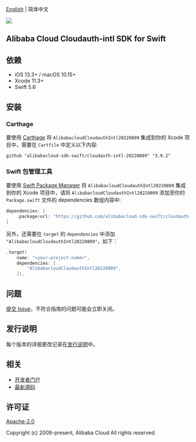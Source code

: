 [English](README.md) | 简体中文

![](https://aliyunsdk-pages.alicdn.com/icons/AlibabaCloud.svg)

## Alibaba Cloud Cloudauth-intl SDK for Swift

## 依赖

- iOS 13.3+ / macOS 10.15+
- Xcode 11.3+
- Swift 5.6

## 安装

### Carthage

要使用 [Carthage](https://github.com/Carthage/Carthage) 将 `AlibabacloudCloudauthIntl20220809` 集成到你的 Xcode 项目中，需要在 `Cartfile` 中定义以下内容:

```ogdl
github "alibabacloud-sdk-swift/cloudauth-intl-20220809" "3.9.2"
```

### Swift 包管理工具

要使用 [Swift Package Manager](https://swift.org/package-manager/) 将 `AlibabacloudCloudauthIntl20220809` 集成到你的 Xcode 项目中，请将 `AlibabacloudCloudauthIntl20220809` 添加至你的 `Package.swift` 文件的 dependencies 数组内容中:

```swift
dependencies: [
    .package(url: "https://github.com/alibabacloud-sdk-swift/cloudauth-intl-20220809.git", from: "3.9.2")
]
```

另外，还需要在 `target` 的 `dependencies` 中添加 `"AlibabacloudCloudauthIntl20220809"`，如下：

```swift
.target(
    name: "<your-project-name>",
    dependencies: [
        "AlibabacloudCloudauthIntl20220809",
    ]),
```

## 问题

[提交 Issue](https://github.com/alibabacloud-sdk-swift/cloudauth-intl-20220809/issues/new)，不符合指南的问题可能会立即关闭。

## 发行说明

每个版本的详细更改记录在[发行说明](./ChangeLog.txt)中。

## 相关

* [开发者门户](https://next.api.aliyun.com/home)
* [最新源码](https://github.com/alibabacloud-sdk-swift/cloudauth-intl-20220809)

## 许可证

[Apache-2.0](http://www.apache.org/licenses/LICENSE-2.0)

Copyright (c) 2009-present, Alibaba Cloud All rights reserved.

